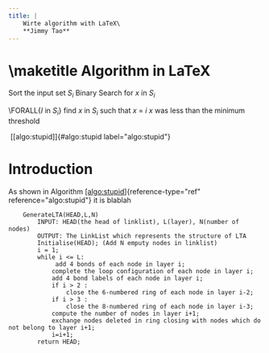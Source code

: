 ```yaml
---
title: |
    Wirte algorithm with LaTeX\
    **Jimmy Tao**
---
```


\maketitle
Algorithm in LaTeX
==================

Sort the input set $S_i$ Binary Search for $x$ in $S_i$

\FORALL{$I$ in $S_i$}
find $x$ in $S_i$ such that $x$ = $i$ $x$ was less than the minimum
threshold

 [\[algo:stupid\]]{#algo:stupid label="algo:stupid"}

Introduction
============

As shown in
Algorithm [\[algo:stupid\]](#algo:stupid){reference-type="ref"
reference="algo:stupid"} it is blablah



```pseudo
    GenerateLTA(HEAD,L,N)
        INPUT: HEAD(the head of linklist), L(layer), N(number of nodes)
        OUTPUT: The LinkList which represents the structure of LTA
        Initialise(HEAD); (Add N emputy nodes in linklist)
        i = 1;
        while i <= L:
             add 4 bonds of each node in layer i;
            complete the loop configuration of each node in layer i;
            add 4 bond labels of each node in layer i;
            if i > 2 :
                close the 6-numbered ring of each node in layer i-2;
            if i > 3 :
                close the 8-numbered ring of each node in layer i-3;
            compute the number of nodes in layer i+1;
            exchange nodes deleted in ring closing with nodes which do not belong to layer i+1;
            i=i+1;
        return HEAD;

```